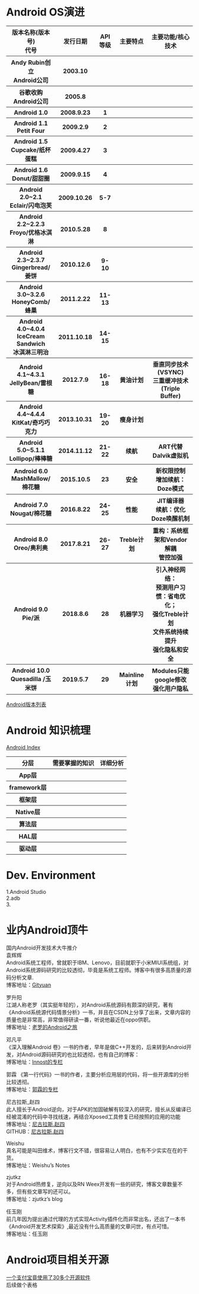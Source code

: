 

# Android OS演进
<table> 
    <tr>
        <th>版本名称(版本号)<br>代号</th> <th>发行日期</th> <th>API等级</th> <th>主要特点</th> <th>主要功能/核心技术</th>
    </tr>
    <tr>
        <th>Andy Rubin创立<br>Android公司</th>  <th>2003.10</th> <th></th> <th></th> <th></th>
    </tr>  
    <tr>
        <th>谷歌收购<br>Android公司</th> <th>2005.8</th> <th></th> <th></th> <th></th>
    </tr>    
    <tr>
        <th>Android 1.0</th> <th>2008.9.23</th> <th>1</th> <th></th> <th></th>
    </tr>   
    <tr>
        <th>Android 1.1 <br> Petit Four </th> <th>2009.2.9</th> <th>2</th> <th></th> <th></th>
    </tr>   
    <tr>
        <th>Android 1.5 <br>  Cupcake/纸杯蛋糕</th> <th>2009.4.27</th> <th>3</th> <th></th> <th></th>
    </tr>    
    <tr>
        <th>Android 1.6 <br> Donut/甜甜圈</th> <th>2009.9.15</th> <th>4</th> <th></th> <th></th>
    </tr>   
    <tr>
        <th>Android 2.0~2.1 <br> Eclair/闪电泡芙</th> <th>2009.10.26</th> <th>5-7</th> <th></th> <th></th>
    </tr>    
    <tr>
        <th>Android 2.2~2.2.3 <br> Froyo/优格冰淇淋</th> <th>2010.5.28</th> <th>8</th> <th></th> <th></th>
    </tr>  
    <tr>
        <th>Android 2.3~2.3.7<br>Gingerbread/姜饼</th>  <th>2010.12.6</th> <th>9-10</th> <th></th> <th></th>
    </tr>    
    <tr>
        <th>Android 3.0~3.2.6<br>HoneyComb/蜂巢</th> <th>2011.2.22</th> <th>11-13</th> <th></th> <th></th>
    </tr>   
    <tr>
        <th>Android 4.0~4.0.4<br>IceCream Sandwich <br>冰淇淋三明治</th> <th>2011.10.18</th> <th>14-15</th> <th></th> <th></th>
    </tr>    
    <tr>
        <th>Android 4.1~4.3.1 <br>JellyBean/雷根糖</th> <th>2012.7.9</th> <th>16-18</th> <th>黄油计划</th> <th>垂直同步技术(VSYNC)<br>三重缓冲技术(Triple Buffer)</th>
    </tr>    
    <tr>
        <th>Android 4.4~4.4.4<br>KitKat/奇巧巧克力</th> <th>2013.10.31</th> <th>19-20</th> <th>瘦身计划</th> <th></th>
    </tr>    
    <tr>
        <th>Android 5.0~5.1.1 <br>Lollipop/棒棒糖</th> <th>2014.11.12</th> <th>21-22</th> <th>续航</th> <th>ART代替Dalvik虚拟机</th>
    </tr>  
    <tr>
        <th>Android 6.0<br>MashMallow/棉花糖</th> <th>2015.10.5</th> <th>23</th> <th>安全</th> <th>新权限控制<br>增加续航：Doze模式</th>
    </tr> 
    <tr>
        <th>Android 7.0<br>Nougat/棉花糖</th> <th>2016.8.22</th> <th>24-25</th> <th>性能</th> <th>JIT编译器<br>续航：优化Doze唤醒机制</th>
    </tr>   
    <tr>
        <th>Android 8.0<br>Oreo/奥利奥</th> <th>2017.8.21</th> <th>26-27</th> <th>Treble计划</th> <th>重构：系统框架和Vendor解耦<br>管控加强</th>
    </tr>    
    <tr>
        <th>Android 9.0<br>Pie/派</th> <th>2018.8.6</th> <th>28</th> <th>机器学习</th> <th>引入神经网络：<br>预测用户习惯：省电优化；<br>强化Treble计划<br>文件系统持续提升<br>强化隐私和安全</th>
    </tr>     
    <tr>
        <th>Android 10.0<br>Quesadilla /玉米饼</th> <th>2019.5.7</th> <th>29</th> <th>Mainline计划</th> <th>Modules只能google修改<br>强化用户隐私</th>
    </tr>      
</table>

[Android版本列表](https://zh.wikipedia.org/wiki/Android%E7%89%88%E6%9C%AC%E5%88%97%E8%A1%A8)<br>

# Android 知识梳理
[Android Index](http://blog.csdn.net/ccjhdopc/article/details/54316154)<br>

<table>
    <tr><th>分层</th> <th>需要掌握的知识</th> <th>详细分析</th></tr>
    <tr><th>App层</th> <th></th> <th></th></tr>
    <tr><th>framework层</th> <th></th> <th></th></tr>
    <tr><th>框架层</th> <th></th> <th></th></tr>
    <tr><th>Native层</th> <th></th> <th></th></tr>
    <tr><th>算法层</th> <th></th> <th></th></tr>
    <tr><th>HAL层</th> <th></th> <th></th></tr>
    <tr><th>驱动层</th> <th></th> <th></th></tr>
</table>

# Dev. Environment
1.Android Studio <br>
2.adb <br>
3. <br>

# 业内Android顶牛
国内Android开发技术大牛推介 <br>
袁辉辉 <br>
Android系统工程师，曾就职于IBM、Lenovo，目前就职于小米MIUI系统组，对Android系统源码研究的比较透彻，毕竟是系统工程师。博客中有很多高质量的源码分析文章. <br>
博客地址：[Gityuan](http://gityuan.com/)<br>

罗升阳 <br>
江湖人称老罗（其实挺年轻的），对Android系统源码有颇深的研究，著有《Android系统源代码情景分析》一书，并且在CSDN上分享了出来，文章内容的质量也是非常高，非常值得研读一番，听说他最近在oppo供职。 <br>
博客地址：[老罗的Android之旅](http://blog.csdn.net/Luoshengyang)<br>

邓凡平 <br>
《深入理解Android 卷》一书的作者，早年是做C++开发的，后来转到Android开发，对Android源码研究的也比较透彻，也有自己的博客： <br>
博客地址：[Innost的专栏](http://blog.csdn.net/innost)<br>

郭霖 
《第一行代码》一书的作者，主要分析应用层的代码，将一些开源库的分析比较透彻。 <br>
博客地址：[郭霖的专栏](http://blog.csdn.net/sinyu890807/article/list/1)<br>

尼古拉斯_赵四 <br>
此人擅长于Android逆向，对于APK的加固破解有较深入的研究，擅长从反编译已经被混淆的代码中寻找线速，再结合Xposed工具修复已经按照的应用的功能 <br>
博客地址：[尼古拉斯.赵四](http://my.csdn.net/jiangwei0910410003) <br>
GITHUB：[尼古拉斯.赵四](http://my.csdn.net/jiangwei0910410003) <br>

Weishu <br>
真名可能是叫田维术，博客行文不错，很容易让人明白，也有不少实实在在的干货。 <br>
博客地址：Weishu’s Notes <br>

zjutkz <br>
对于Android热修复，逆向以及RN Weex开发有一些的研究，博客文章数量不多，但有些文章写的还可以。 <br>
博客地址：zjutkz’s blog <br>

任玉刚  <br>
前几年因为提出通过代理的方式实现Activity插件化而非常出名，还出了一本书《Android开发艺术探索》,最近没有什么高质量的文章问世，有点可惜。 <br>
博客地址：任玉刚 <br>


# Android项目相关开源
[一个支付宝竟使用了30多个开源软件](https://baijiahao.baidu.com/s?id=1600136837454684578&wfr=spider&for=pc)<br>
后续做个表格
